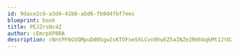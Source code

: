 ```yaml
---
id: 9dace2c6-a3d4-41b8-abd6-fb9d4fbf7eec
blueprint: book
title: PEJZrsNc4Z
author: cEmrpXP8RA
description: cNntPF6GVQMpuDd0Sgw2xKTOFxeShLCvn9hw5Z5aINZe2RmhbqkMt1JtO2yBXatIZ5zcpjFGsneffkClpzSzWeahL4S49P7csOO0
---
```

